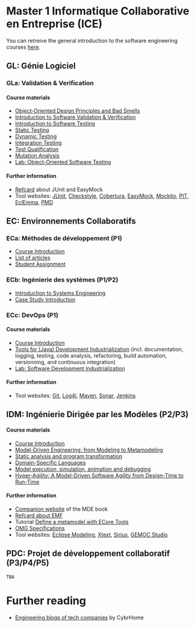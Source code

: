 # Master 1 Informatique Collaborative en Entreprise (ICE)

You can retreive the general introduction to the software engineering courses [here](./2017-18-personalintro-combemale.pdf).

## GL: Génie Logiciel

### GLa: Validation & Verification

#### Course materials

- [Object-Oriented Design Principles and Bad Smells](./vv/0-oodp.pdf)
- [Introduction to Software Validation & Verification](./vv/1-introduction.pdf)
- [Introduction to Software Testing](./vv/2-test.pdf)
- [Static Testing](./vv/3-static-test.pdf)
- [Dynamic Testing](./vv/4-dynamic-test.pdf)
- [Integration Testing](./vv/5-integration.pdf)
- [Test Qualification](./vv/6-test-qualification.pdf)
- [Mutation Analysis](./vv/7-mutation.pdf)
- [Lab: Object-Oriented Software Testing](https://github.com/selabs-ut2j/testing)

#### Further information

- [Refcard](http://refcardz.dzone.com/refcardz/junit-and-easymock) about JUnit and EasyMock
- Tool websites: [JUnit](http://junit.org/), [Checkstyle](http://checkstyle.sourceforge.net/), [Cobertura](http://cobertura.github.io/cobertura/), [EasyMock](http://easymock.org/), [Mockito](http://site.mockito.org/), [PIT](http://pitest.org/), [EclEmma](http://www.eclemma.org/), [PMD](http://pmd.sourceforge.net/)

<!--
- [Selenium](http://seleniumhq.org/) website
- [DbUnit](http://www.dbunit.org/) website
-->

## EC: Environnements Collaboratifs

### ECa: Méthodes de développement (P1)<a id="eca"></a>

- [Course Introduction](./2017-18-eca-intro-combemale.pdf)
- [List of articles](./eca)
- [Student Assignment](https://docs.google.com/spreadsheets/d/1sim_i8f1Zt-45fbZjCwZuIJxyjNYLlv_fz2mfBKytlg/edit?usp=sharing)

### ECb: Ingénierie des systèmes (P1/P2)

- [Introduction to Systems Engineering]()
- [Case Study Introduction]()

### ECc: DevOps (P1)

#### Course materials

- [Course Introduction]()
- [Tools for (Java) Development Industrialization]() (incl. documentation, logging, testing, code analysis, refactoring, build automation, versionning, and continuous integration)
- [Lab: Software Development Industrialization](https://github.com/selabs-ut2j/devops)

#### Further information

- Tool websites: [Git](https://git-scm.com), [Log4j](https://logging.apache.org/log4j/), [Maven](https://maven.apache.org/), [Sonar](https://www.sonarqube.org/), [Jenkins](https://jenkins.io/)

## IDM: Ingénierie Dirigée par les Modèles (P2/P3)

#### Course materials

- [Course Introduction]()
- [Model-Driven Engineering: from Modeling to Metamodeling]()
- [Static analysis and program transformation]()
- [Domain-Specific Languages]()
- [Model execution, simulation, animation and debugging]()
- [Hyper-Agility: A Model-Driven Software Agility from Design-Time to Run-Time]()

#### Further information

- [Companion website](http://mdebook.irisa.fr/) of the MDE book
- [Refcard about EMF](http://refcardz.dzone.com/refcardz/essential-emf)
- Tutorial [Define a metamodel with ECore Tools](https://wiki.eclipse.org/Sirius/Tutorials/DomainModelTutorial)
- [OMG Specifications](http://www.omg.org/spec/)
- Tool websites: [Eclipse Modeling](http://www.eclipse.org/modeling/), [Xtext](https://www.eclipse.org/Xtext/), [Sirius](https://www.eclipse.org/sirius/), [GEMOC Studio](http://www.eclipse.org/gemoc/)

## PDC: Projet de développement collaboratif (P3/P4/P5)

    TBA

# Further reading

- [Engineering blogs of tech companies](https://www.cybrhome.com/topic/engineering-blogs-of-companies) by CybrHome